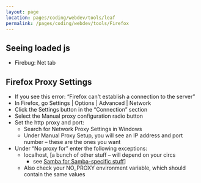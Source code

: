 ```yaml
---
layout: page
location: pages/coding/webdev/tools/leaf
permalink: /pages/coding/webdev/tools/Firefox
---
```

## Seeing loaded js

  - Firebug: Net tab

## Firefox Proxy Settings

  - If you see this error: “Firefox can't establish a connection to the
    server”
  - In Firefox, go Settings | Options | Advanced | Network
  - Click the Settings button in the “Connection” section
  - Select the Manual proxy configuration radio button
  - Set the http proxy and port:
      - Search for Network Proxy Settings in Windows
      - Under Manual Proxy Setup, you will see an IP address and port
        number – these are the ones you want
  - Under “No proxy for” enter the following exceptions:
      - localhost, \[a bunch of other stuff – will depend on your circs
        - see [Samba for Samba-specific
        stuff](https://github.com/claresudbery/clare-tech/blob/master/notes/clients/samba/useful-samba-links.md#proxy-settings)\]
      - Also check your NO\_PROXY environment variable, which should
        contain the same values
